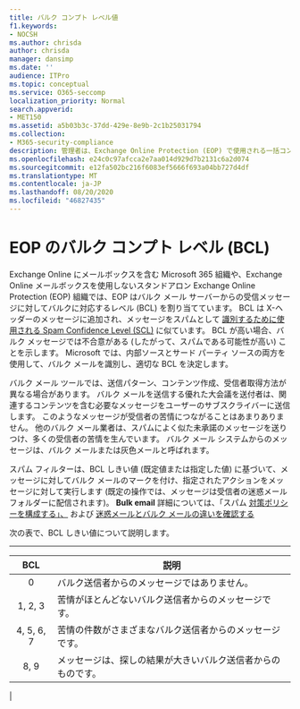 ```yaml
---
title: バルク コンプト レベル値
f1.keywords:
- NOCSH
ms.author: chrisda
author: chrisda
manager: dansimp
ms.date: ''
audience: ITPro
ms.topic: conceptual
ms.service: O365-seccomp
localization_priority: Normal
search.appverid:
- MET150
ms.assetid: a5b03b3c-37dd-429e-8e9b-2c1b25031794
ms.collection:
- M365-security-compliance
description: 管理者は、Exchange Online Protection (EOP) で使用される一括コンプライアンス レベル (BCL) 値について学習できます。
ms.openlocfilehash: e24c0c97afcca2e7aa014d929d7b2131c6a2d074
ms.sourcegitcommit: e12fa502bc216f6083ef5666f693a04bb727d4df
ms.translationtype: MT
ms.contentlocale: ja-JP
ms.lasthandoff: 08/20/2020
ms.locfileid: "46827435"
---
```

# <a name="bulk-complaint-level-bcl-in-eop"></a>EOP のバルク コンプト レベル (BCL)

Exchange Online にメールボックスを含む Microsoft 365 組織や、Exchange Online メールボックスを使用しないスタンドアロン Exchange Online Protection (EOP) 組織では、EOP はバルク メール サーバーからの受信メッセージに対してバルクに対応するレベル (BCL) を割り当てています。 BCL は X-ヘッダーのメッセージに追加され、メッセージをスパムとして [識別するために使用される Spam Confidence Level (SCL)](spam-confidence-levels.md) に似ています。 BCL が高い場合、バルク メッセージでは不合意がある (したがって、スパムである可能性が高い) ことを示します。 Microsoft では、内部ソースとサード パーティ ソースの両方を使用して、バルク メールを識別し、適切な BCL を決定します。

バルク メール ツールでは、送信パターン、コンテンツ作成、受信者取得方法が異なる場合があります。 バルク メールを送信する優れた大会議を送付者は、関連するコンテンツを含む必要なメッセージをユーザーのサブスクライバーに送信します。 このようなメッセージが受信者の苦情につながることはあまりありません。 他のバルク メール業者は、スパムによく似た未承諾のメッセージを送りつけ、多くの受信者の苦情を生んでいます。 バルク メール システムからのメッセージは、バルク メールまたは灰色メールと呼ばれます。

 スパム フィルターは、BCL しきい値 (既定値または指定した値) に基づいて、メッセージに対してバルク メールのマークを付け、指定されたアクションをメッセージに対して実行します (既定の操作では、メッセージは受信者の迷惑メール フォルダーに配信されます)。 **Bulk email** 詳細については、「スパム [対策ポリシーを構成する」、](configure-your-spam-filter-policies.md) および [迷惑メールとバルク メールの違いを確認する](what-s-the-difference-between-junk-email-and-bulk-email.md)

次の表で、BCL しきい値について説明します。

****

|BCL|説明|
|:---:|---|
|0|バルク送信者からのメッセージではありません。|
|1, 2, 3|苦情がほとんどないバルク送信者からのメッセージです。|
|4, 5, 6, 7|苦情の件数がさまざまなバルク送信者からのメッセージです。|
|8, 9|メッセージは、探しの結果が大きいバルク送信者からのものです。|
|
